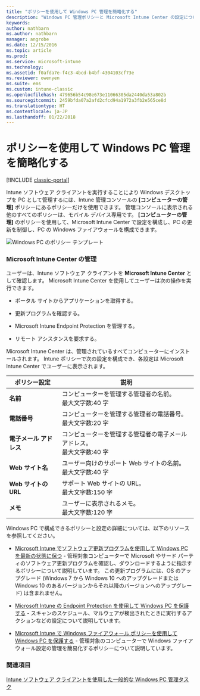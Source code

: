 ```yaml
---
title: "ポリシーを使用して Windows PC 管理を簡略化する"
description: "Windows PC 管理ポリシーと Microsoft Intune Center の設定について説明します。"
keywords: 
author: nathbarn
ms.author: nathbarn
manager: angrobe
ms.date: 12/15/2016
ms.topic: article
ms.prod: 
ms.service: microsoft-intune
ms.technology: 
ms.assetid: f0afda7e-f4c3-4bcd-b4bf-4304103cf73e
ms.reviewer: owenyen
ms.suite: ems
ms.custom: intune-classic
ms.openlocfilehash: 479656b54c98e673e11066305da2440da53a802b
ms.sourcegitcommit: 2459bfda07a2afd2cfcd94a1972a3fb2e565ce8d
ms.translationtype: HT
ms.contentlocale: ja-JP
ms.lasthandoff: 01/22/2018
---
```

# <a name="use-policies-to-simplify-windows-pc-management"></a>ポリシーを使用して Windows PC 管理を簡略化する

[!INCLUDE [classic-portal](../includes/classic-portal.md)]

Intune ソフトウェア クライアントを実行することにより Windows デスクトップを PC として管理するには、Intune 管理コンソールの **[コンピューターの管理]** ポリシーにあるポリシーだけを使用できます。 管理コンソールに表示される他のすべてのポリシーは、モバイル デバイス専用です。 **[コンピューターの管理]** のポリシーを使用して、Microsoft Intune Center で設定を構成し、PC の更新を制御し、PC の Windows ファイアウォールを構成できます。

![Windows PC のポリシー テンプレート](../media/pc_policy_template.png)

### <a name="manage-the-microsoft-intune-center"></a>Microsoft Intune Center の管理
ユーザーは、Intune ソフトウェア クライアントを **Microsoft Intune Center** として確認します。 Microsoft Intune Center を使用してユーザーは次の操作を実行できます。

-   ポータル サイトからアプリケーションを取得する。

-   更新プログラムを確認する。

-   Microsoft Intune Endpoint Protection を管理する。

-  リモート アシスタンスを要求する。

Microsoft Intune Center は、管理されているすべてコンピューターにインストールされます。 Intune ポリシーで次の設定を構成でき、各設定は Microsoft Intune Center でユーザーに表示されます。

|ポリシー設定|説明|
|------------------|--------------------|
|**名前**|コンピューターを管理する管理者の名前。<br />最大文字数:40 字|
|**電話番号**|コンピューターを管理する管理者の電話番号。<br />最大文字数:20 字|
|**電子メール アドレス**|コンピューターを管理する管理者の電子メール アドレス。<br />最大文字数:40 字|
|**Web サイト名**|ユーザー向けのサポート Web サイトの名前。<br />最大文字数:40 字|
|**Web サイトの URL**|サポート Web サイトの URL。<br />最大文字数:150 字|
|**メモ**|ユーザーに表示されるメモ。<br />最大文字数:120 字|

Windows PC で構成できるポリシーと設定の詳細については、以下のリソースを参照してください。

- [Microsoft Intune でソフトウェア更新プログラムを使用して Windows PC を最新の状態に保つ](keep-windows-pcs-up-to-date-with-software-updates-in-microsoft-intune.md) - 管理対象コンピューターで Microsoft やサード パーティのソフトウェア更新プログラムを確認し、ダウンロードするように指示するポリシーについて説明しています。 この更新プログラムには、OS のアップグレード (Windows 7 から Windows 10 へのアップグレードまたは Windows 10 のあるバージョンからそれ以降のバージョンへのアップグレード) は含まれません。

- [Microsoft Intune の Endpoint Protection を使用して Windows PC を保護する](help-secure-windows-pcs-with-endpoint-protection-for-microsoft-intune.md) - スキャンのスケジュール、マルウェアが検出されたときに実行するアクションなどの設定について説明しています。

- [Microsoft Intune で Windows ファイアウォール ポリシーを使用して Windows PC を保護する](help-protect-windows-pcs-using-windows-firewall-policies-in-microsoft-intune.md) - 管理対象のコンピューターで Windows ファイアウォール設定の管理を簡易化するポリシーについて説明しています。


### <a name="see-also"></a>関連項目

[Intune ソフトウェア クライアントを使用した一般的な Windows PC 管理タスク](common-windows-pc-management-tasks-with-the-microsoft-intune-computer-client.md)
